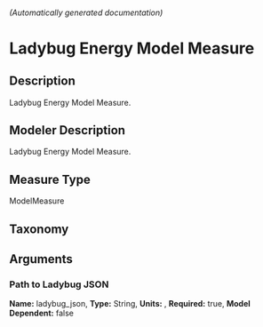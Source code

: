 

###### (Automatically generated documentation)

# Ladybug Energy Model Measure

## Description
Ladybug Energy Model Measure.

## Modeler Description
Ladybug Energy Model Measure.

## Measure Type
ModelMeasure

## Taxonomy


## Arguments


### Path to Ladybug JSON

**Name:** ladybug_json,
**Type:** String,
**Units:** ,
**Required:** true,
**Model Dependent:** false




